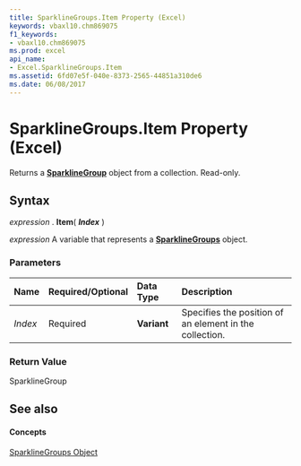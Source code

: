```yaml
---
title: SparklineGroups.Item Property (Excel)
keywords: vbaxl10.chm869075
f1_keywords:
- vbaxl10.chm869075
ms.prod: excel
api_name:
- Excel.SparklineGroups.Item
ms.assetid: 6fd07e5f-040e-8373-2565-44851a310de6
ms.date: 06/08/2017
---
```



# SparklineGroups.Item Property (Excel)

Returns a  **[SparklineGroup](sparklinegroup-object-excel.md)** object from a collection. Read-only.


## Syntax

 _expression_ . **Item**( **_Index_** )

 _expression_ A variable that represents a **[SparklineGroups](sparklinegroups-object-excel.md)** object.


### Parameters



|**Name**|**Required/Optional**|**Data Type**|**Description**|
|:-----|:-----|:-----|:-----|
| _Index_|Required| **Variant**|Specifies the position of an element in the collection.|

### Return Value

SparklineGroup


## See also


#### Concepts


[SparklineGroups Object](sparklinegroups-object-excel.md)

